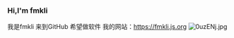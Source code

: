 ### Hi,I'm fmkli
我是fmkli
来到GitHub
希望做软件
我的网站：https://fmkli.js.org
![0uzENj.jpg](https://s1.ax1x.com/2020/09/30/0uzENj.jpg)
